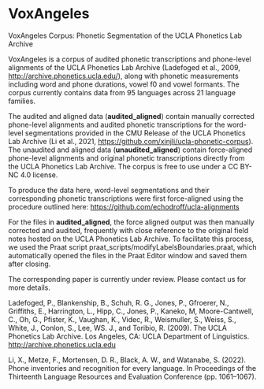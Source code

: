 # VoxAngeles
VoxAngeles Corpus: Phonetic Segmentation of the UCLA Phonetics Lab Archive

VoxAngeles is a corpus of audited phonetic transcriptions and phone-level alignments of the UCLA Phonetics Lab Archive (Ladefoged et al., 2009, http://archive.phonetics.ucla.edu/), along with phonetic measurements including word and phone durations, vowel f0 and vowel formants. The corpus currently contains data from 95 languages across 21 language families. 

The audited and aligned data (**audited_aligned**) contain manually corrected phone-level alignments and audited phonetic transcriptions for the word-level segmentations provided in the CMU Release of the UCLA Phonetics Lab Archive (Li et al., 2021, https://github.com/xinjli/ucla-phonetic-corpus). The unaudited and aligned data (**unaudited_aligned**) contain force-aligned phone-level alignments and original phonetic transcriptions directly from the UCLA Phonetics Lab Archive. The corpus is free to use under a CC BY-NC 4.0 license. 

To produce the data here, word-level segmentations and their corresponding phonetic transcriptions were first force-aligned using the procedure outlined here: https://github.com/echodroff/ucla-alignments

For the files in **audited_aligned**, the force aligned output was then manually corrected and audited, frequently with close reference to the original field notes hosted on the UCLA Phonetics Lab Archive. To facilitate this process, we used the Praat script praat_scripts/modifyLabelsBoundaries.praat, which  automatically opened the files in the Praat Editor window and saved them after closing.

The corresponding paper is currently under review. Please contact us for more details.

Ladefoged, P., Blankenship, B., Schuh, R. G., Jones, P., Gfroerer, N., Griffiths, E., Harrington, L., Hipp, C., Jones, P., Kaneko, M, Moore-Cantwell, C., Oh, G., Pfister, K., Vaughan, K., Videc, R., Weismuller, S., Weiss, S., White, J., Conlon, S., Lee, WS. J., and Toribio, R. (2009). The UCLA Phonetics Lab Archive.  Los Angeles, CA: UCLA Department of Linguistics. http://archive.phonetics.ucla.edu 

Li, X., Metze, F., Mortensen, D. R., Black, A. W., and Watanabe, S. (2022). Phone inventories and recognition for every language. In Proceedings of the Thirteenth Language Resources and Evaluation Conference (pp. 1061–1067).
